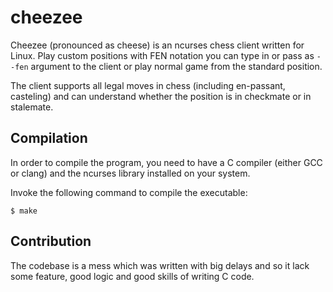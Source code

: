 # cheezee
Cheezee (pronounced as cheese) is an ncurses chess client written for Linux. Play custom positions with FEN notation you can type in or pass as `--fen` argument to the client or play normal game from the standard position.

The client supports all legal moves in chess (including en-passant, casteling) and can understand whether the position is in checkmate or in stalemate.

## Compilation
In order to compile the program, you need to have a C compiler (either GCC or clang) and the ncurses library installed on your system.

Invoke the following command to compile the executable:
```console
$ make
```

## Contribution
The codebase is a mess which was written with big delays and so it lack some feature, good logic and good skills of writing C code.
